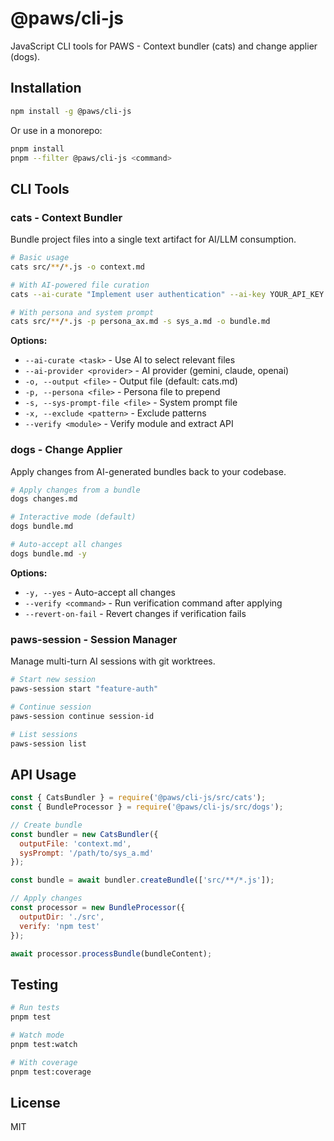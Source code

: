 # @paws/cli-js

JavaScript CLI tools for PAWS - Context bundler (cats) and change applier (dogs).

## Installation

```bash
npm install -g @paws/cli-js
```

Or use in a monorepo:

```bash
pnpm install
pnpm --filter @paws/cli-js <command>
```

## CLI Tools

### cats - Context Bundler

Bundle project files into a single text artifact for AI/LLM consumption.

```bash
# Basic usage
cats src/**/*.js -o context.md

# With AI-powered file curation
cats --ai-curate "Implement user authentication" --ai-key YOUR_API_KEY

# With persona and system prompt
cats src/**/*.js -p persona_ax.md -s sys_a.md -o bundle.md
```

**Options:**
- `--ai-curate <task>` - Use AI to select relevant files
- `--ai-provider <provider>` - AI provider (gemini, claude, openai)
- `-o, --output <file>` - Output file (default: cats.md)
- `-p, --persona <file>` - Persona file to prepend
- `-s, --sys-prompt-file <file>` - System prompt file
- `-x, --exclude <pattern>` - Exclude patterns
- `--verify <module>` - Verify module and extract API

### dogs - Change Applier

Apply changes from AI-generated bundles back to your codebase.

```bash
# Apply changes from a bundle
dogs changes.md

# Interactive mode (default)
dogs bundle.md

# Auto-accept all changes
dogs bundle.md -y
```

**Options:**
- `-y, --yes` - Auto-accept all changes
- `--verify <command>` - Run verification command after applying
- `--revert-on-fail` - Revert changes if verification fails

### paws-session - Session Manager

Manage multi-turn AI sessions with git worktrees.

```bash
# Start new session
paws-session start "feature-auth"

# Continue session
paws-session continue session-id

# List sessions
paws-session list
```

## API Usage

```javascript
const { CatsBundler } = require('@paws/cli-js/src/cats');
const { BundleProcessor } = require('@paws/cli-js/src/dogs');

// Create bundle
const bundler = new CatsBundler({
  outputFile: 'context.md',
  sysPrompt: '/path/to/sys_a.md'
});

const bundle = await bundler.createBundle(['src/**/*.js']);

// Apply changes
const processor = new BundleProcessor({
  outputDir: './src',
  verify: 'npm test'
});

await processor.processBundle(bundleContent);
```

## Testing

```bash
# Run tests
pnpm test

# Watch mode
pnpm test:watch

# With coverage
pnpm test:coverage
```

## License

MIT
